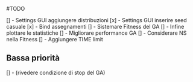 #TODO

[] - Settings GUI aggiungere distribuzioni
[x] - Settings GUI inserire seed casuale
[x] - Bind assegnamenti
[] - Sistemare Fitness del GA
[] - Infine plottare le statistiche
[] - Migliorare performance GA
[] - Considerare NS nella Fitness
[] - Aggiungere TIME limit

## Bassa priorità
[] - (rivedere condizione di stop del GA)